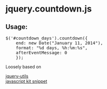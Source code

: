 jquery.countdown.js
===================



## Usage:

<pre>
$('#countdown_days').countdown({
    end: new Date("January 11, 2014"),
    format: "%d days, %h:%m:%s",
    afterEventMessage: 0
    });
</pre>

Loosely based on

[jquery-utils](http://code.google.com/p/jquery-utils/wiki/CountDown)  
[javascript kit snippet](http://www.javascriptkit.com/script/script2/count2.shtml)
